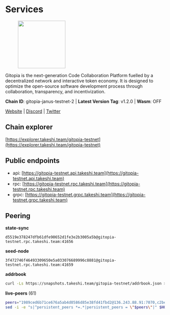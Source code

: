 # Services

<figure><img src="https://raw.githubusercontent.com/kj89/testnet_manuals/main/pingpub/logos/gitopia.png" width="150" alt=""><figcaption></figcaption></figure>

Gitopia is the next-generation Code Collaboration Platform fuelled by  a decentralized network and interactive token economy. It is designed  to optimize the open-source software development process through  collaboration, transparency, and incentivization.

**Chain ID**: gitopia-janus-testnet-2 | **Latest Version Tag**: v1.2.0 | **Wasm**: OFF

[Website](https://gitopia.com/) | [Discord](https://discord.gg/hFTXCGNYDZ) | [Twitter](https://twitter.com/gitopiaDAO)




## Chain explorer
[https://explorer.takeshi.team/gitopia-testnet](https://explorer.takeshi.team/gitopia-testnet)

## Public endpoints

* api: [https://gitopia-testnet.api.takeshi.team](https://gitopia-testnet.api.takeshi.team)
* rpc: [https://gitopia-testnet.rpc.takeshi.team](https://gitopia-testnet.rpc.takeshi.team)
* grpc: [https://gitopia-testnet.grpc.takeshi.team](https://gitopia-testnet.grpc.takeshi.team)

## Peering

**state-sync**

```text
d5519e378247dfb61dfe90652d1fe3e2b3005a5b@gitopia-testnet.rpc.takeshi.team:41656
```

**seed-node**

```text
3f472746f46493309650e5a033076689996c8881@gitopia-testnet.rpc.takeshi.team:41659
```

**addrbook**
```bash
curl -Ls https://snapshots.takeshi.team/gitopia-testnet/addrbook.json > $HOME/.gitopia/config/addrbook.json
```

**live-peers** (61)
```bash
peers="1989ced6b71ce676a5ab4d0586d85e38fd41fbd2@136.243.88.91:7070,c2beb74ebaf76137702732f6076c9a319bf15262@159.69.72.247:41656,a6f4fd8efe8a575a15e25652ecebce3fa1ed62a0@213.239.217.52:35656,35c829910f80387ee825da9fb69efbcbf8e2149e@164.68.118.227:26656,bc8a2179df7d5db14504e64cfba8ad4e3d3ce0e4@38.242.156.105:26656,e511a5b55979b7d630f016e2b15b513690fd3e33@185.239.209.124:656,669e77fe3452f7b25d9cb1e95696419f0d3481da@65.109.49.163:37656,9863c8928e26bd2528d5cac71c34548e57611570@81.0.218.37:41656,995177c4b8c2b498de50483a614f9e30bf02e843@65.109.130.180:26656,0c31077af45cb4f0424e58c91b0a917c36a90fd9@65.108.195.235:16656,c15c3fee20da5db1e087066c8ff0b77457178f0d@65.108.217.101:26656,971c22cfb2a8fee7e6b5b7fb125cc9551f3b5e60@65.109.106.91:16656,3e5ba61e8481c6c71d3f2cc022dd6671ed7cacf8@65.21.170.3:41656,ee812a11525cf7e2de4bd63e66aed8b8de337902@38.242.235.199:41656,ad33cf22f96e43448798686ed0f7428b8fdacf5b@5.161.90.174:656,52098a0fdd0dc566615ad37492019d252635bdda@45.85.249.131:656,38f4e436b28b05850fa9b67cadf0700123cec094@45.10.154.166:26656,d5519e378247dfb61dfe90652d1fe3e2b3005a5b@65.109.68.190:41656,63381c5528ed8ca93f9ba31008a9630d21b29a97@142.132.152.46:46656,200b0594c8bfd86c1fc2a5b5c72e266139f3b193@62.171.140.239:26656,53b421af01f3260e949d6a9c2dc09e3b1dbf9fb6@109.205.181.30:41656,5c2a752c9b1952dbed075c56c600c3a79b58c395@195.3.220.140:27036,b41dca4e44dd95115a4a57c4371cbbf6d2d8a07f@188.166.190.72:41656,399d4e19186577b04c23296c4f7ecc53e61080cb@34.87.157.137:26656,6ce7f9ea8e3019c50057f4eb2a0ed55e8eedf874@194.50.0.44:26656,91bf3eb973595dd4621ccf5853e5ac78c48058da@194.163.180.77:656,05182a9b6121c9fcbb493f9bb3843e20e076e479@38.242.231.113:656,d3fe4d63101e72c4cc5fd1114b57d36b759c0402@164.92.72.200:26656,98bdfc67810bf7ac8f5c45b2c677b4bf199eb42e@185.193.67.65:41656,df66a0896a1f6cac3ad45810346c1d096b42adc9@164.92.80.120:26656,c78af3c8a2fa3d398dedb1ad9052eaf60dc27434@95.216.163.254:41656,082e95b5d5351e68dcfb24dff802f9064cfd5a4c@65.109.92.241:51056,3b7845f8c8361c2f2de742473cd891c6e8cdeabf@83.171.249.159:656,d804235e103d9f0cd86c00c4c445149bb5c38e6a@185.202.239.254:26656,374da78901e59810277fc35482bce6e30953f488@80.79.6.155:41656,5fb72a0bea398ce56fa20cd732623f98d774be7d@149.102.128.208:41656,2f0484f05aa2d58d91aa21ea7cb9ce81c2e207ea@85.239.240.187:26656,fb0a1c5dbc329b1b0ae3dac6776df4eb5f2072f6@79.137.248.142:26656,c03e9f152bb1becc54d4424d02249135d39be09f@81.0.218.106:41656,dc0c7a788da768ebdc5fbcb214a034de600dcadb@95.111.228.182:26656,4e0e57bcac8aa2bc3188d5b7845eeee61a61f3f0@194.163.170.165:26656,b6651c7b043ef4bdccd7906b0f06de2bbdfe8a60@193.46.243.75:26656,007d2419fea80aee707d009af0153f5105c53379@38.242.139.164:656,4822b1bc21df29f4928b81d0ea457191c9839980@194.163.187.123:26656,bef920987c15fb3db45f17f1429d56d596074453@46.137.202.15:41656,fea7c372588898f7ea3a04373c52a30712b3c279@185.239.209.56:656,3989c44e8af3427b22a71a94185e85df99d450b4@149.102.158.188:41656,61c85d47e1dd86d5a5849450b849078d4d13184b@85.239.244.123:26656,2236a75a7557d8633d06ac6f036c1b47c1fd1598@149.102.158.166:41656,c820e754c56b5455d64ab7685730c44a936d0833@154.38.165.129:26656,5c2c2b27e1824097d4f5dc7a581a8d615923e76f@185.252.235.110:41656,9bb344d83fc1fafc4bce6b8e4a95b82f37ac4f31@82.208.20.136:26656,37c3d29df83da59e5a258d413e2f89365ab05711@85.239.243.12:656,292c099fc654a1331d3b62a1b939f867b62ef434@45.85.147.242:656,f0a82f850a0da74c32836b125a52bdfd9a78fdd7@65.108.105.48:11356,433285d6dafe9e386233a2543d3cc28e05e99313@149.102.159.128:41656,93c4c73375b5f52020e7e7bd3f901ee28f07e6b7@109.123.243.66:41656,0c9247eeea5a78d02a7d1ec86fc4cdcbe713ab08@84.21.171.22:26656,8e9c65f65157cd5540e94335ae068c4040cf9b3b@83.171.249.165:656,5ef7118095b8bcbc9356915c104b1295c76bcd4e@178.236.129.143:656,971e732072014e8ecf32f963a16d0f51e1f1816d@38.242.129.4:26656"
sed -i -e "s|^persistent_peers *=.*|persistent_peers = \"$peers\"|" $HOME/.gitopia/config/config.toml
```
